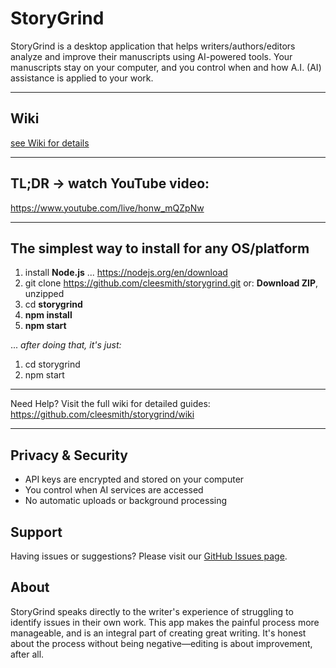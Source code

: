 # StoryGrind

StoryGrind is a desktop application that helps writers/authors/editors analyze and improve their manuscripts using AI-powered tools. Your manuscripts stay on your computer, and you control when and how A.I. (AI) assistance is applied to your work.

---

## Wiki
[see Wiki for details](https://github.com/cleesmith/storygrind/wiki)

---

## TL;DR -> watch YouTube video:

https://www.youtube.com/live/honw_mQZpNw

---

## The simplest way to install for any OS/platform

1. install **Node.js** ... https://nodejs.org/en/download
2. git clone https://github.com/cleesmith/storygrind.git
   or: **Download ZIP**, unzipped
3. cd **storygrind**
4. **npm install**
5. **npm start**

... *after doing that, it's just:*
1. cd storygrind
2. npm start


---

Need Help?
Visit the full wiki for detailed guides: https://github.com/cleesmith/storygrind/wiki

---

## Privacy & Security

- API keys are encrypted and stored on your computer
- You control when AI services are accessed
- No automatic uploads or background processing

## Support

Having issues or suggestions? Please visit our [GitHub Issues page](https://github.com/cleesmith/storygrind/issues).

## About

StoryGrind speaks directly to the writer's experience of struggling to identify issues in their own work. This app makes the painful process more manageable, and is an integral part of creating great writing. It's honest about the process without being negative—editing is about improvement, after all.
